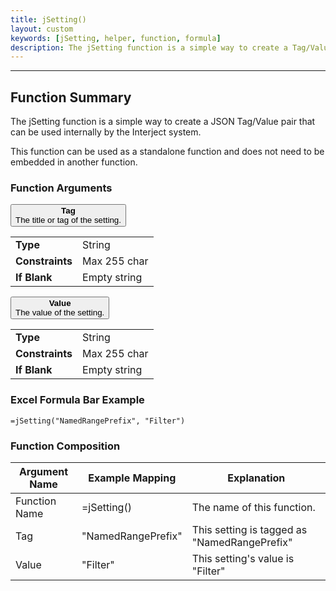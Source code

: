 ```yaml
---
title: jSetting()
layout: custom
keywords: [jSetting, helper, function, formula]
description: The jSetting function is a simple way to create a Tag/Value pair that can be used internally by the Interject system.
---
```

* * *

##  Function Summary

The jSetting function is a simple way to create a JSON Tag/Value pair that can be used internally by the Interject system.

This function can be used as a standalone function and does not need to be embedded in another function.

###  Function Arguments

<button class="collapsible-parameter">**Tag**<br>The title or tag of the setting.</button>
<div markdown="1" class="panel-parameter">
<table>
  <tbody>
    <tr>
		<td class="pph"><b>Type</b></td>
		<td>String</td>
    </tr>
    <tr>
		<td class="pph"><b>Constraints</b></td>
		<td>Max 255 char</td>
    </tr>
    <tr>
		<td class="pph"><b>If Blank</b></td>
		<td>Empty string</td>
    </tr>
  </tbody>
</table>
</div>

<button class="collapsible-parameter">**Value**<br>The value of the setting.</button>
<div markdown="1" class="panel-parameter">
<table>
  <tbody>
    <tr>
		<td class="pph"><b>Type</b></td>
		<td>String</td>
    </tr>
    <tr>
		<td class="pph"><b>Constraints</b></td>
		<td>Max 255 char</td>
    </tr>
    <tr>
		<td class="pph"><b>If Blank</b></td>
		<td>Empty string</td>
    </tr>
  </tbody>
</table>
</div>

###  Excel Formula Bar Example

```Excel
=jSetting("NamedRangePrefix", "Filter")
```

###  Function Composition

| Argument Name  |  Example Mapping  |  Explanation   |  
|------|------|------|
|  Function Name  |  =jSetting()  |  The name of this function.  |  
|  Tag  |  "NamedRangePrefix"  |  This setting is tagged as "NamedRangePrefix"  |  
|  Value  | "Filter"   |  This setting's value is "Filter"  |  

